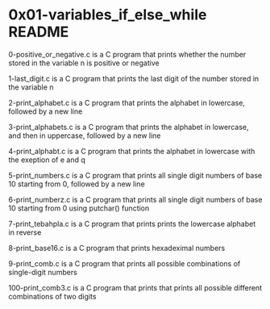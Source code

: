 # 0x01-variables_if_else_while README

0-positive_or_negative.c is a C program that prints whether the number stored in the variable n is positive or negative

1-last_digit.c is a C program that prints the last digit of the number stored in the variable n

2-print_alphabet.c is a C program that prints the alphabet in lowercase, followed by a new line

3-print_alphabets.c is a C program that prints the alphabet in lowercase, and then in uppercase, followed by a new line

4-print_alphabt.c is a C program that prints the alphabet in lowercase with the exeption of e and q

5-print_numbers.c is a C program that prints all single digit numbers of base 10 starting from 0, followed by a new line

6-print_numberz.c is a C program that prints all single digit numbers of base 10 starting from 0 using putchar() function

7-print_tebahpla.c is a C program that prints prints the lowercase alphabet in reverse

8-print_base16.c is a C program that prints hexadeximal numbers

9-print_comb.c is a C program that prints all possible combinations of single-digit numbers

100-print_comb3.c is a C program that prints that prints all possible different combinations of two digits 
